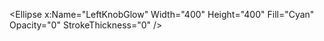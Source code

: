 <Ellipse x:Name="LeftKnobGlow"
         Width="400" Height="400"
         Fill="Cyan"
         Opacity="0"   <!-- 預設看不到 -->
         StrokeThickness="0" />